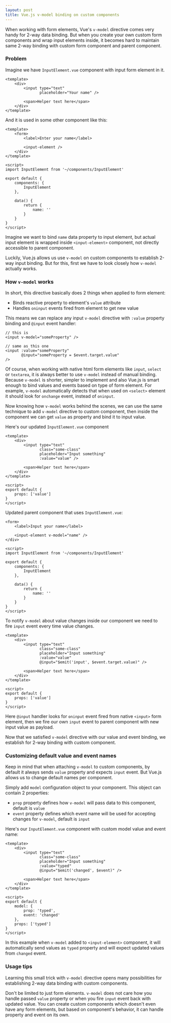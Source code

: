 ```yaml
---
layout: post
title: Vue.js v-model binding on custom components
---
```


When working with form elements, Vue's `v-model` directive comes very handy for 2-way data binding.
But when you create your own custom form components and wrap input elements inside, 
it becomes hard to maintain same 2-way binding with custom form component and parent component.
<!--more-->

### Problem

Imagine we have `InputElement.vue` component with input form element in it.
``` vue
<template>
    <div>
        <input type="text"
               placeholder="Your name" />

        <span>Helper text here</span>
    </div>
</template>
```

And it is used in some other component like this:

``` vue
<template>
    <form>
        <label>Enter your name</label>

        <input-element />
    </div>
</template>

<script>
import InputElement from '~/components/InputElement'

export default {
    components: {
        InputElement
    },

    data() {
        return {
            name: ''
        }
    }
}
</script>
```

Imagine we want to bind `name` data property to input element, 
but actual input element is wrapped inside `<input-element>` component, not directly accessible to parent component.

Luckily, Vue.js allows us use `v-model` on custom components to establish 2-way input binding.
But for this, first we have to look closely how `v-model` actually works.

### How `v-model` works

In short, this directive basically does 2 things when applied to form element:
* Binds reactive property to element's `value` attribute
* Handles `oninput` events fired from element to get new value

This means we can replace any input `v-model` directive with `:value` property binding and `@input` event handler:

``` vue
// this is
<input v-model="someProperty" />

// same as this one
<input :value="someProperty" 
       @input="someProperty = $event.target.value"
/>
```

Of course, when working with native html form elements like `input`, `select` or `textarea`, 
it is always better to use `v-model` instead of manual binding.
Because `v-model` is shorter, simpler to implement and 
also Vue.js is smart enough to bind values and events based on type of form element.
For example, `v-model` automatically detects that when used on `<select>` element 
it should look for `onchange` event, instead of `oninput`.

Now knowing how `v-model` works behind the scenes, 
we can use the same technique to add `v-model` directive to custom component, then
inside the component we can get `value` as property and bind it to input value.

Here's our updated `InputElement.vue` component
``` vue
<template>
    <div>
        <input type="text"
               class="some-class"
               placeholder="Input something"
               :value="value" />

        <span>Helper text here</span>
    </div>
</template>

<script>
export default {
    props: ['value']
}
</script>
```

Updated parent component that uses `InputElement.vue`:

``` vue
<form>
    <label>Input your name</label>

    <input-element v-model="name" />
</div>

<script>
import InputElement from '~/components/InputElement'

export default {
    components: {
        InputElement
    },

    data() {
        return {
            name: ''
        }
    }
}
</script>
```

To notify `v-model` about value changes inside our component we need to fire `input` event every time value changes.

``` vue
<template>
    <div>
        <input type="text"
               class="some-class"
               placeholder="Input something"
               :value="value"
               @input="$emit('input', $event.target.value)" />

        <span>Helper text here</span>
    </div>
</template>

<script>
export default {
    props: ['value']
}
</script>
```

Here `@input` handler looks for `oninput` event fired from native `<input>` form element,
then we fire our own `input` event to parent component with new input value as payload.

Now that we satisfied `v-model` directive with our value and event binding, 
we establish for 2-way binding with custom component.

### Customizing default value and event names

Keep in mind that when attaching `v-model` to custom components, 
by default it always sends `value` property and expects `input` event.
But Vue.js allows us to change default names per component.

Simply add `model` configuration object to your component. This object can contain 2 properties:
* `prop` property defines how `v-model` will pass data to this component, default is `value`
* `event` property defines which event name will be used for accepting changes for `v-model`, default is `input`

Here's our `InputElement.vue` component with custom model value and event name:  
``` vue
<template>
    <div>
        <input type="text"
               class="some-class"
               placeholder="Input something"
               :value="typed"
               @input="$emit('changed', $event)" />

        <span>Helper text here</span>
    </div>
</template>

<script>
export default {
    model: {
        prop: 'typed',
        event: 'changed'
    },
    props: ['typed']
}
</script>
```

In this example when `v-model` added to `<input-element>` component,
it will automatically send values as `typed` property and will expect updated values from `changed` event.

### Usage tips

Learning this small trick with `v-model` directive opens many possibilities for establishing 
2-way data binding with custom components.

Don't be limited to just form elements. 
`v-model` does not care how you handle passed `value` property or when you fire `input` event back with updated value.
You can create custom components which doesn't even have any form elements, 
but based on component's behavior, it can handle property and event on its own.